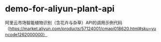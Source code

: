 # demo-for-aliyun-plant-api
阿里云市场智能植物识别（含花卉与杂草）API的调用示例代码（https://market.aliyun.com/products/57124001/cmapi018620.html#sku=yuncode1262000000）
